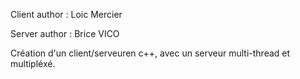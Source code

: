 Client author : Loic Mercier

Server author : Brice VICO


Création d'un client/serveuren c++, avec un serveur multi-thread et multipléxé.
